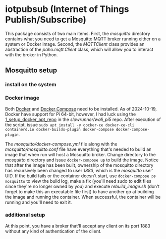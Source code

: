 # iotpubsub (Internet of Things Publish/Subscribe)

This package consists of two main items.  First, the *mosquitto* directory contains what you need to get a Mosquitto MQTT broker running either on a system or Docker image.  Second, the *MQTTClient* class provides an abstraction of the *paho.mqtt.Client* class, which will allow you to interact with the broker in Python.

## Mosquitto setup

### install on the system



### Docker image

Both [Docker](https://docs.docker.com/engine/install/) and [Docker Compose](https://docs.docker.com/compose/install/) need to be installed.  As of 2024-10-19, Docker have support for Pi 64-bit, however, I had luck using the [1_setup_docker_apt_repo](https://github.c/blob/main/configs/docker/1_setup_docker_apt_repo.sh) in the *slowrunner/wali_pi5* repo.  After execution of the script, issue `sudo apt install -y docker-ce docker-ce-cli containerd.io docker-buildx-plugin docker-compose docker-compose-plugin`.

The *mosquitto/docker-compose.yml* file along with the *mosquitto/mosquitto.conf* file have everything that's needed to build an image that when run will host a Mosquitto broker.  Change directory to the *mosquitto* directory and issue `docker-compose up` to build the image.  Notice that after the image has been built, ownership of the mosquitto directory has recursively been changed to user *1883*, which is the *mosquitto* user' UID.  If the build fails or the container doesn't start, use `docker-compose ps mosquitto` to view the build log, make a fix (you'll need sudo 
to edit files since they're no longer owned by you) and execute *rebuild_image.sh* (don't forget to make this an executable file first) to have another go at building the image and running the container.  When successful, the container will be running and you'll need to exit it.

### additional setup

At this point, you have a broker that'll accept any client on its port 1883 without any kind of authentication of the client.
